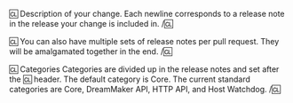 [Base Branch]: # (Please set the base branch of your pull request appropriately. If you only made a patch, code improvement, non-server code change, or comment/documentation update please target the `master` branch. Otherwise, target the `dev` branch.)

[Release Notes]: # (Your PR should contain a detailed list of notable changes, titled appropriately. This includes any observable changes to the server or DMAPI. See examples below.)

:cl:
Description of your change.
Each newline corresponds to a release note in the release your change is included in.
/:cl:

:cl:
You can also have multiple sets of release notes per pull request.
They will be amalgamated together in the end.
/:cl:

:cl: Categories
Categories are divided up in the release notes and set after the :cl: header.
The default category is Core.
The current standard categories are Core, DreamMaker API, HTTP API, and Host Watchdog.
/:cl:

[Why]: # (If this does not close or work on an existing GitHub issue, please add a short description [two lines down] of why you think these changes would benefit the server. If you can't justify it in words, it might not be worth adding.)
